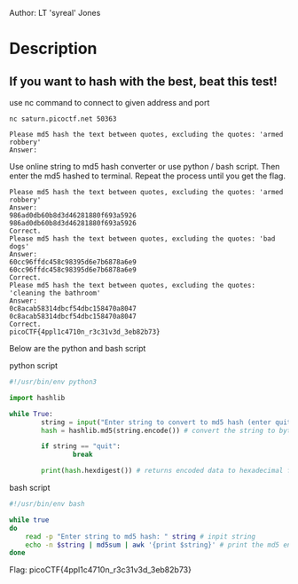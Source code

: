 Author: LT 'syreal' Jones       
# Description

## If you want to hash with the best, beat this test!

use nc command to connect to given address and port
```console
nc saturn.picoctf.net 50363
```

```console
Please md5 hash the text between quotes, excluding the quotes: 'armed robbery'
Answer:
```
Use online string to md5 hash converter or use python / bash script. Then enter the md5 hashed to terminal. Repeat the process until you get the flag.
```console
Please md5 hash the text between quotes, excluding the quotes: 'armed robbery'
Answer: 
986ad0db60b8d3d46281880f693a5926
986ad0db60b8d3d46281880f693a5926
Correct.
Please md5 hash the text between quotes, excluding the quotes: 'bad dogs'
Answer: 
60cc96ffdc458c98395d6e7b6878a6e9
60cc96ffdc458c98395d6e7b6878a6e9
Correct.
Please md5 hash the text between quotes, excluding the quotes: 'cleaning the bathroom'
Answer: 
0c8acab58314dbcf54dbc158470a8047
0c8acab58314dbcf54dbc158470a8047
Correct.
picoCTF{4ppl1c4710n_r3c31v3d_3eb82b73}
```

Below are the python and bash script

python script
```python
#!/usr/bin/env python3

import hashlib

while True:
        string = input("Enter string to convert to md5 hash (enter quit to quit): ") #input string
        hash = hashlib.md5(string.encode()) # convert the string to byte equivalent so it can be hash

        if string == "quit":
                break

        print(hash.hexdigest()) # returns encoded data to hexadecimal format
```

bash script
```bash
#!/usr/bin/env bash

while true
do
    read -p "Enter string to md5 hash: " string # inpit string
    echo -n $string | md5sum | awk '{print $string}' # print the md5 encoded string
done

```
Flag: picoCTF{4ppl1c4710n_r3c31v3d_3eb82b73}
